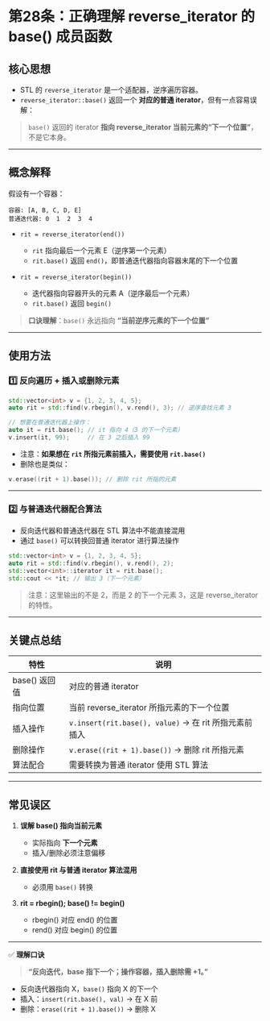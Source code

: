 # **第28条：正确理解 reverse\_iterator 的 base() 成员函数**

## **核心思想**

* STL 的 `reverse_iterator` 是一个适配器，逆序遍历容器。
* `reverse_iterator::base()` 返回一个 **对应的普通 iterator**，但有一点容易误解：

> `base()` 返回的 iterator **指向 reverse\_iterator 当前元素的“下一个位置”**，不是它本身。

---

## **概念解释**

假设有一个容器：

```
容器: [A, B, C, D, E]
普通迭代器: 0  1  2  3  4
```

* `rit = reverse_iterator(end())`

  * `rit` 指向最后一个元素 E（逆序第一个元素）
  * `rit.base()` 返回 `end()`，即普通迭代器指向容器末尾的下一个位置
* `rit = reverse_iterator(begin())`

  * 迭代器指向容器开头的元素 A（逆序最后一个元素）
  * `rit.base()` 返回 `begin()`

> **口诀理解**：`base()` 永远指向 **“当前逆序元素的下一个位置”**

---

## **使用方法**

### 1️⃣ 反向遍历 + 插入或删除元素

```cpp
std::vector<int> v = {1, 2, 3, 4, 5};
auto rit = std::find(v.rbegin(), v.rend(), 3); // 逆序查找元素 3

// 想要在普通迭代器上操作：
auto it = rit.base(); // it 指向 4（3 的下一个元素）
v.insert(it, 99);     // 在 3 之后插入 99
```

* 注意：**如果想在 `rit` 所指元素前插入，需要使用 `rit.base()`**
* 删除也是类似：

```cpp
v.erase((rit + 1).base()); // 删除 rit 所指的元素
```

---

### 2️⃣ 与普通迭代器配合算法

* 反向迭代器和普通迭代器在 STL 算法中不能直接混用
* 通过 `base()` 可以转换回普通 iterator 进行算法操作

```cpp
std::vector<int> v = {1, 2, 3, 4, 5};
auto rit = std::find(v.rbegin(), v.rend(), 2);
std::vector<int>::iterator it = rit.base();
std::cout << *it; // 输出 3（下一个元素）
```

> 注意：这里输出的不是 2，而是 2 的下一个元素 3，这是 reverse\_iterator 的特性。

---

## **关键点总结**

| 特性         | 说明                                            |
| ---------- | --------------------------------------------- |
| base() 返回值 | 对应的普通 iterator                                |
| 指向位置       | 当前 reverse\_iterator 所指元素的下一个位置               |
| 插入操作       | `v.insert(rit.base(), value)` → 在 rit 所指元素前插入 |
| 删除操作       | `v.erase((rit + 1).base())` → 删除 rit 所指元素     |
| 算法配合       | 需要转换为普通 iterator 使用 STL 算法                    |

---

## **常见误区**

1. **误解 base() 指向当前元素**

   * 实际指向 **下一个元素**
   * 插入/删除必须注意偏移

2. **直接使用 rit 与普通 iterator 算法混用**

   * 必须用 `base()` 转换

3. **rit = rbegin(); base() != begin()**

   * rbegin() 对应 end() 的位置
   * rend() 对应 begin() 的位置

---

✅ **理解口诀**

> **“反向迭代，base 指下一个；操作容器，插入删除需 +1。”**

* 反向迭代器指向 X，`base()` 指向 X 的下一个
* 插入：`insert(rit.base(), val)` → 在 X 前
* 删除：`erase((rit + 1).base())` → 删除 X

